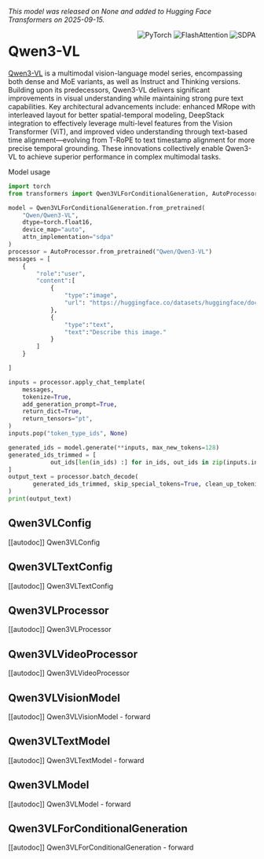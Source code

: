 <!--Copyright 2025 The Qwen Team and The HuggingFace Inc. team. All rights reserved.

Licensed under the Apache License, Version 2.0 (the "License"); you may not use this file except in compliance with
the License. You may obtain a copy of the License at

http://www.apache.org/licenses/LICENSE-2.0

Unless required by applicable law or agreed to in writing, software distributed under the License is distributed on
an "AS IS" BASIS, WITHOUT WARRANTIES OR CONDITIONS OF ANY KIND, either express or implied. See the License for the
specific language governing permissions and limitations under the License.

⚠️ Note that this file is in Markdown but contain specific syntax for our doc-builder (similar to MDX) that may not be
rendered properly in your Markdown viewer.

-->
*This model was released on None and added to Hugging Face Transformers on 2025-09-15.*

<div style="float: right;">
    <div class="flex flex-wrap space-x-1">
<img alt="PyTorch" src="https://img.shields.io/badge/PyTorch-DE3412?style=flat&logo=pytorch&logoColor=white">
<img alt="FlashAttention" src="https://img.shields.io/badge/%E2%9A%A1%EF%B8%8E%20FlashAttention-eae0c8?style=flat">
<img alt="SDPA" src="https://img.shields.io/badge/SDPA-DE3412?style=flat&logo=pytorch&logoColor=white">    </div>
</div>

# Qwen3-VL

[Qwen3-VL](https://huggingface.co/papers/2502.13923) is a multimodal vision-language model series, encompassing both dense and MoE variants, as well as Instruct and Thinking versions. Building upon its predecessors, Qwen3-VL delivers significant improvements in visual understanding while maintaining strong pure text capabilities. Key architectural advancements include: enhanced MRope with interleaved layout for better spatial-temporal modeling, DeepStack integration to effectively leverage multi-level features from the Vision Transformer (ViT), and improved video understanding through text-based time alignment—evolving from T-RoPE to text timestamp alignment for more precise temporal grounding. These innovations collectively enable Qwen3-VL to achieve superior performance in complex multimodal tasks.

Model usage

<hfoptions id="usage">
<hfoption id="AutoModel">

```py
import torch
from transformers import Qwen3VLForConditionalGeneration, AutoProcessor

model = Qwen3VLForConditionalGeneration.from_pretrained(
    "Qwen/Qwen3-VL",
    dtype=torch.float16,
    device_map="auto",
    attn_implementation="sdpa"
)
processor = AutoProcessor.from_pretrained("Qwen/Qwen3-VL")
messages = [
    {
        "role":"user",
        "content":[
            {
                "type":"image",
                "url": "https://huggingface.co/datasets/huggingface/documentation-images/resolve/main/pipeline-cat-chonk.jpeg"
            },
            {
                "type":"text",
                "text":"Describe this image."
            }
        ]
    }

]

inputs = processor.apply_chat_template(
    messages,
    tokenize=True,
    add_generation_prompt=True,
    return_dict=True,
    return_tensors="pt",
)
inputs.pop("token_type_ids", None)

generated_ids = model.generate(**inputs, max_new_tokens=128)
generated_ids_trimmed = [
            out_ids[len(in_ids) :] for in_ids, out_ids in zip(inputs.input_ids, generated_ids)
]
output_text = processor.batch_decode(
       generated_ids_trimmed, skip_special_tokens=True, clean_up_tokenization_spaces=False
)
print(output_text)
```

</hfoption>
</hfoptions>

## Qwen3VLConfig

[[autodoc]] Qwen3VLConfig

## Qwen3VLTextConfig

[[autodoc]] Qwen3VLTextConfig

## Qwen3VLProcessor

[[autodoc]] Qwen3VLProcessor

## Qwen3VLVideoProcessor

[[autodoc]] Qwen3VLVideoProcessor

## Qwen3VLVisionModel

[[autodoc]] Qwen3VLVisionModel
    - forward

## Qwen3VLTextModel

[[autodoc]] Qwen3VLTextModel
    - forward

## Qwen3VLModel

[[autodoc]] Qwen3VLModel
    - forward

## Qwen3VLForConditionalGeneration

[[autodoc]] Qwen3VLForConditionalGeneration
    - forward
